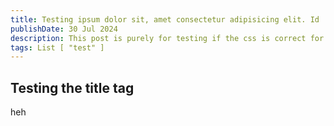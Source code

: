 ```yaml
---
title: Testing ipsum dolor sit, amet consectetur adipisicing elit. Id
publishDate: 30 Jul 2024
description: This post is purely for testing if the css is correct for the title on the page
tags: List [ "test" ]
---
```

## Testing the title tag

heh
